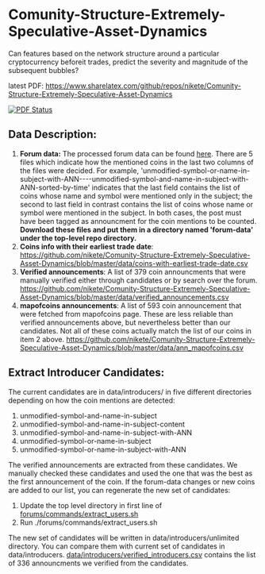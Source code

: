 # Comunity-Structure-Extremely-Speculative-Asset-Dynamics
Can features based on the network structure around a particular cryptocurrency beforeit trades, predict the severity and magnitude of the subsequent bubbles?

latest PDF: https://www.sharelatex.com/github/repos/nikete/Comunity-Structure-Extremely-Speculative-Asset-Dynamics

[![PDF Status](https://www.sharelatex.com/github/repos/nikete/Comunity-Structure-Extremely-Speculative-Asset-Dynamics/builds/latest/badge.svg)](https://www.sharelatex.com/github/repos/nikete/Comunity-Structure-Extremely-Speculative-Asset-Dynamics/builds/latest/output.pdf)

## Data Description:
1. **Forum data:** The processed forum data can be found [here](https://www.dropbox.com/sh/grxbcuyo4cquyow/AABgnyGD0EtpJwrzfkgJdSuMa?dl=0). There are 5 files which indicate how the mentioned coins in the last two columns of the files were decided. For example, 'unmodified-symbol-or-name-in-subject-with-ANN----unmodified-symbol-and-name-in-subject-with-ANN-sorted-by-time' indicates that the last field contains the list of coins whose name and symbol were mentioned only in the subject; the second to last field in contrast contains the list of coins whose name or symbol were mentioned in the subject. In both cases, the post must have been tagged as announcment for the coin mentions to be counted. **Download these files and put them in a directory named 'forum-data' under the top-level repo directory.**
2. **Coins info with their earliest trade date**: https://github.com/nikete/Comunity-Structure-Extremely-Speculative-Asset-Dynamics/blob/master/data/coins-with-earliest-trade-date.csv
3. **Verified announcements**: A list of 379 coin announcments that were manually verified either through candidates or by search over the forum. https://github.com/nikete/Comunity-Structure-Extremely-Speculative-Asset-Dynamics/blob/master/data/verified_announcements.csv
4. **mapofcoins announcements**: A list of 593 coin announcement that were fetched from mapofcoins page. These are less reliable than verified announcements above, but nevertheless better than our candidates. Not all of these coins actually match the list of our coins in item 2 above. https://github.com/nikete/Comunity-Structure-Extremely-Speculative-Asset-Dynamics/blob/master/data/ann_mapofcoins.csv

## Extract Introducer Candidates:
The current candidates are in data/introducers/ in five different directories depending on how the coin mentions are detected:
1. unmodified-symbol-and-name-in-subject
2. unmodified-symbol-and-name-in-subject-content
3. unmodified-symbol-and-name-in-subject-with-ANN
4. unmodified-symbol-or-name-in-subject
5. unmodified-symbol-or-name-in-subject-with-ANN

The verified announcements are extracted from these candidates. We manually checked these candidates and used the one that was the best as the first announcement of the coin. If the forum-data changes or new coins are added to our list, you can regenerate the new set of candidates:
1. Update the top level directory in first line of [forums/commands/extract_users.sh](https://github.com/nikete/Comunity-Structure-Extremely-Speculative-Asset-Dynamics/blob/master/forums/commands/extract_users.sh)
2. Run ./forums/commands/extract_users.sh

The new set of candidates will be written in data/introducers/unlimited directory. You can compare them with current set of candidates in data/introducers. 
[data/introducers/verified_introducers.csv](https://github.com/nikete/Comunity-Structure-Extremely-Speculative-Asset-Dynamics/blob/master/data/introducers/verified_introducers.csv) contains the list of 336 announcments we verified from the candidates.


